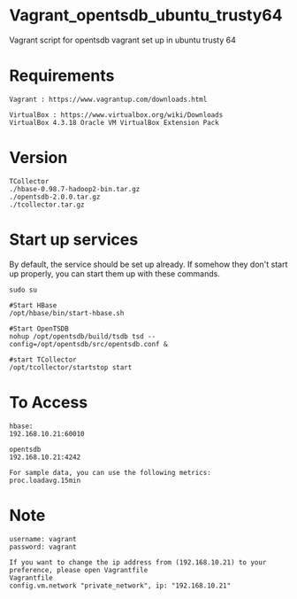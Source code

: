 Vagrant_opentsdb_ubuntu_trusty64
================================

Vagrant script for opentsdb vagrant set up in ubuntu trusty 64


Requirements
===
```
Vagrant : https://www.vagrantup.com/downloads.html

VirtualBox : https://www.virtualbox.org/wiki/Downloads
VirtualBox 4.3.18 Oracle VM VirtualBox Extension Pack
```

Version
===
```
TCollector
./hbase-0.98.7-hadoop2-bin.tar.gz
./opentsdb-2.0.0.tar.gz
./tcollector.tar.gz
```

Start up services
====
By default, the service should be set up already. If somehow they don't start up properly, you can start them up with these commands.

```
sudo su

#Start HBase
/opt/hbase/bin/start-hbase.sh

#Start OpenTSDB
nohup /opt/opentsdb/build/tsdb tsd --config=/opt/opentsdb/src/opentsdb.conf &

#start TCollector
/opt/tcollector/startstop start
```

To Access
===
```
hbase:
192.168.10.21:60010

opentsdb
192.168.10.21:4242

For sample data, you can use the following metrics:
proc.loadavg.15min
```


Note
====
```
username: vagrant
password: vagrant

If you want to change the ip address from (192.168.10.21) to your preference, please open Vagrantfile
Vagrantfile
config.vm.network "private_network", ip: "192.168.10.21"
```
